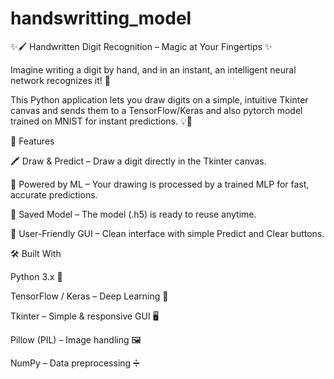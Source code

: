# handswritting_model
✨🖌️ Handwritten Digit Recognition – Magic at Your Fingertips ✨

Imagine writing a digit by hand, and in an instant, an intelligent neural network recognizes it! 🚀

This Python application lets you draw digits on a simple, intuitive Tkinter canvas and sends them to a TensorFlow/Keras and also pytorch model trained on MNIST for instant predictions. 💡🤖

🎯 Features

🖍️ Draw & Predict – Draw a digit directly in the Tkinter canvas.

🤖 Powered by ML – Your drawing is processed by a trained MLP for fast, accurate predictions.

💾 Saved Model – The model (.h5) is ready to reuse anytime.

🎨 User-Friendly GUI – Clean interface with simple Predict and Clear buttons.

🛠️ Built With

Python 3.x 🐍

TensorFlow / Keras – Deep Learning 🧠

Tkinter – Simple & responsive GUI 🖥️

Pillow (PIL) – Image handling 🖼️

NumPy – Data preprocessing ➗
